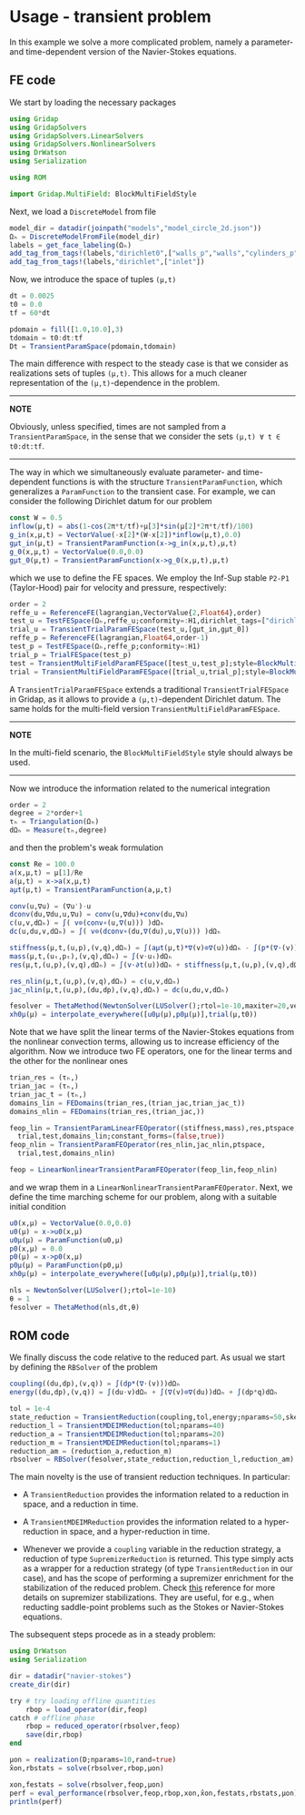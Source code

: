 # Usage - transient problem

In this example we solve a more complicated problem, namely a parameter- and time-dependent version of the Navier-Stokes equations.

## FE code 

We start by loading the necessary packages  

```julia
using Gridap
using GridapSolvers
using GridapSolvers.LinearSolvers
using GridapSolvers.NonlinearSolvers
using DrWatson
using Serialization

using ROM

import Gridap.MultiField: BlockMultiFieldStyle
```

Next, we load a `DiscreteModel` from file 

```julia
model_dir = datadir(joinpath("models","model_circle_2d.json"))
Ωₕ = DiscreteModelFromFile(model_dir)
labels = get_face_labeling(Ωₕ)
add_tag_from_tags!(labels,"dirichlet0",["walls_p","walls","cylinders_p","cylinders"])
add_tag_from_tags!(labels,"dirichlet",["inlet"])
```

Now, we introduce the space of tuples `(μ,t)` 

``` julia 
dt = 0.0025
t0 = 0.0
tf = 60*dt

pdomain = fill([1.0,10.0],3)
tdomain = t0:dt:tf
Dt = TransientParamSpace(pdomain,tdomain)
```

The main difference with respect to the steady case is that we consider as realizations sets of tuples `(μ,t)`. This allows for a much cleaner representation of the `(μ,t)`-dependence in the problem. 

---
**NOTE**

Obviously, unless specified, times are not sampled from a `TransientParamSpace`, in the sense that we consider the sets `(μ,t) ∀ t ∈ t0:dt:tf`.

---

The way in which we simultaneously evaluate parameter- and time-dependent functions is with the structure `TransientParamFunction`, which generalizes a `ParamFunction` to the transient case. For example, we can consider the following Dirichlet datum for our problem

```julia
const W = 0.5
inflow(μ,t) = abs(1-cos(2π*t/tf)+μ[3]*sin(μ[2]*2π*t/tf)/100)
g_in(x,μ,t) = VectorValue(-x[2]*(W-x[2])*inflow(μ,t),0.0)
gμt_in(μ,t) = TransientParamFunction(x->g_in(x,μ,t),μ,t)
g_0(x,μ,t) = VectorValue(0.0,0.0)
gμt_0(μ,t) = TransientParamFunction(x->g_0(x,μ,t),μ,t)
```

which we use to define the FE spaces. We employ the Inf-Sup stable `P2-P1` (Taylor-Hood) pair for velocity and pressure, respectively:

```julia
order = 2
reffe_u = ReferenceFE(lagrangian,VectorValue{2,Float64},order)
test_u = TestFESpace(Ωₕ,reffe_u;conformity=:H1,dirichlet_tags=["dirichlet","dirichlet0"])
trial_u = TransientTrialParamFESpace(test_u,[gμt_in,gμt_0])
reffe_p = ReferenceFE(lagrangian,Float64,order-1)
test_p = TestFESpace(Ωₕ,reffe_p;conformity=:H1)
trial_p = TrialFESpace(test_p)
test = TransientMultiFieldParamFESpace([test_u,test_p];style=BlockMultiFieldStyle())
trial = TransientMultiFieldParamFESpace([trial_u,trial_p];style=BlockMultiFieldStyle())
```

A `TransientTrialParamFESpace` extends a traditional `TransientTrialFESpace` in Gridap, as it allows to provide a `(μ,t)`-dependent Dirichlet datum. The same holds for the multi-field version `TransientMultiFieldParamFESpace`. 

---
**NOTE**

In the multi-field scenario, the `BlockMultiFieldStyle` style should always be used.

---

Now we introduce the information related to the numerical integration 

```julia
order = 2
degree = 2*order+1
τₕ = Triangulation(Ωₕ)
dΩₕ = Measure(τₕ,degree)
```

and then the problem's weak formulation 

```julia
const Re = 100.0
a(x,μ,t) = μ[1]/Re
a(μ,t) = x->a(x,μ,t)
aμt(μ,t) = TransientParamFunction(a,μ,t)

conv(u,∇u) = (∇u')⋅u
dconv(du,∇du,u,∇u) = conv(u,∇du)+conv(du,∇u)
c(u,v,dΩₕ) = ∫( v⊙(conv∘(u,∇(u))) )dΩₕ
dc(u,du,v,dΩₕ) = ∫( v⊙(dconv∘(du,∇(du),u,∇(u))) )dΩₕ

stiffness(μ,t,(u,p),(v,q),dΩₕ) = ∫(aμt(μ,t)*∇(v)⊙∇(u))dΩₕ - ∫(p*(∇⋅(v)))dΩₕ + ∫(q*(∇⋅(u)))dΩₕ
mass(μ,t,(uₜ,pₜ),(v,q),dΩₕ) = ∫(v⋅uₜ)dΩₕ
res(μ,t,(u,p),(v,q),dΩₕ) = ∫(v⋅∂t(u))dΩₕ + stiffness(μ,t,(u,p),(v,q),dΩₕ)

res_nlin(μ,t,(u,p),(v,q),dΩₕ) = c(u,v,dΩₕ)
jac_nlin(μ,t,(u,p),(du,dp),(v,q),dΩₕ) = dc(u,du,v,dΩₕ)

fesolver = ThetaMethod(NewtonSolver(LUSolver();rtol=1e-10,maxiter=20,verbose=true),dt,θ)
xh0μ(μ) = interpolate_everywhere([u0μ(μ),p0μ(μ)],trial(μ,t0))
```

Note that we have split the linear terms of the Navier-Stokes equations from the nonlinear convection terms, allowing us to increase efficiency of the algorithm. Now we introduce two FE operators, one for the linear terms and the other for the nonlinear ones 

```julia
trian_res = (τₕ,)
trian_jac = (τₕ,)
trian_jac_t = (τₕ,)
domains_lin = FEDomains(trian_res,(trian_jac,trian_jac_t))
domains_nlin = FEDomains(trian_res,(trian_jac,))

feop_lin = TransientParamLinearFEOperator((stiffness,mass),res,ptspace,
  trial,test,domains_lin;constant_forms=(false,true))
feop_nlin = TransientParamFEOperator(res_nlin,jac_nlin,ptspace,
  trial,test,domains_nlin)

feop = LinearNonlinearTransientParamFEOperator(feop_lin,feop_nlin)
```

and we wrap them in a `LinearNonlinearTransientParamFEOperator`. Next, we define the time marching scheme for our problem, along with a suitable initial condition 

```julia 
u0(x,μ) = VectorValue(0.0,0.0)
u0(μ) = x->u0(x,μ)
u0μ(μ) = ParamFunction(u0,μ)
p0(x,μ) = 0.0
p0(μ) = x->p0(x,μ)
p0μ(μ) = ParamFunction(p0,μ)
xh0μ(μ) = interpolate_everywhere([u0μ(μ),p0μ(μ)],trial(μ,t0))

nls = NewtonSolver(LUSolver();rtol=1e-10)
θ = 1
fesolver = ThetaMethod(nls,dt,θ)
```

## ROM code 

We finally discuss the code relative to the reduced part. As usual we start by defining the `RBSolver` of the problem 

```julia
coupling((du,dp),(v,q)) = ∫(dp*(∇⋅(v)))dΩₕ
energy((du,dp),(v,q)) = ∫(du⋅v)dΩₕ + ∫(∇(v)⊙∇(du))dΩₕ + ∫(dp*q)dΩₕ

tol = 1e-4
state_reduction = TransientReduction(coupling,tol,energy;nparams=50,sketch=:sprn)
reduction_l = TransientMDEIMReduction(tol;nparams=40)
reduction_a = TransientMDEIMReduction(tol;nparams=20)
reduction_m = TransientMDEIMReduction(tol;nparams=1)
reduction_am = (reduction_a,reduction_m)
rbsolver = RBSolver(fesolver,state_reduction,reduction_l,reduction_am)

```

The main novelty is the use of transient reduction techniques. In particular:

* A `TransientReduction` provides the information related to a reduction in space, and a reduction in time. 

* A `TransientMDEIMReduction` provides the information related to a hyper-reduction in space, and a hyper-reduction in time. 

* Whenever we provide a `coupling` variable in the reduction strategy, a reduction of type `SupremizerReduction` is returned. This type simply acts as a wrapper for a reduction strategy (of type `TransientReduction` in our case), and has the scope of performing a supremizer enrichment for the stabilization of the reduced problem. Check [this]( https://doi.org/10.1002/nme.4772) reference for more details on supremizer stabilizations. They are useful, for e.g., when reducting saddle-point problems such as the Stokes or Navier-Stokes equations.

The subsequent steps procede as in a steady problem:

```julia 
using DrWatson 
using Serialization

dir = datadir("navier-stokes")
create_dir(dir) 

try # try loading offline quantities
    rbop = load_operator(dir,feop)
catch # offline phase
    rbop = reduced_operator(rbsolver,feop)
    save(dir,rbop)
end

μon = realization(D;nparams=10,rand=true)
x̂on,rbstats = solve(rbsolver,rbop,μon)

xon,festats = solve(rbsolver,feop,μon)
perf = eval_performance(rbsolver,feop,rbop,xon,x̂on,festats,rbstats,μon)
println(perf)
```